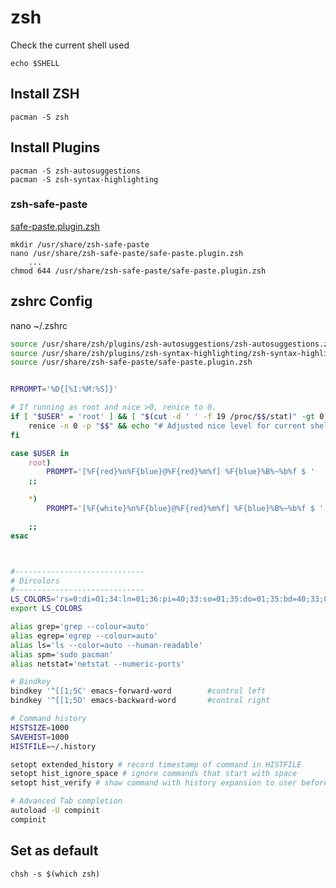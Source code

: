 # zsh 

Check the current shell used  

    echo $SHELL

## Install ZSH

    pacman -S zsh
## Install Plugins

    pacman -S zsh-autosuggestions
    pacman -S zsh-syntax-highlighting
### zsh-safe-paste
[safe-paste.plugin.zsh](https://github.com/robbyrussell/oh-my-zsh/blob/master/plugins/safe-paste/safe-paste.plugin.zsh)

    mkdir /usr/share/zsh-safe-paste
    nano /usr/share/zsh-safe-paste/safe-paste.plugin.zsh
        ...
    chmod 644 /usr/share/zsh-safe-paste/safe-paste.plugin.zsh


## zshrc Config

nano ~/.zshrc
```bash
source /usr/share/zsh/plugins/zsh-autosuggestions/zsh-autosuggestions.zsh
source /usr/share/zsh/plugins/zsh-syntax-highlighting/zsh-syntax-highlighting.zsh
source /usr/share/zsh-safe-paste/safe-paste.plugin.zsh


RPROMPT='%D{[%I:%M:%S]}'

# If running as root and nice >0, renice to 0.
if [ "$USER" = 'root' ] && [ "$(cut -d ' ' -f 19 /proc/$$/stat)" -gt 0 ]; then
    renice -n 0 -p "$$" && echo "# Adjusted nice level for current shell to 0."
fi

case $USER in
    root)
        PROMPT='[%F{red}%n%F{blue}@%F{red}%m%f] %F{blue}%B%~%b%f $ '
    ;;

    *)  
        PROMPT='[%F{white}%n%F{blue}@%F{red}%m%f] %F{blue}%B%~%b%f $ '

    ;;
esac



#-----------------------------
# Dircolors
#-----------------------------
LS_COLORS='rs=0:di=01;34:ln=01;36:pi=40;33:so=01;35:do=01;35:bd=40;33;01:cd=40;33;01:or=40;31;01:su=37;41:sg=30;43:tw=30;42:ow=34;42:st=37;44:ex=01;32:';
export LS_COLORS

alias grep='grep --colour=auto'
alias egrep='egrep --colour=auto'
alias ls='ls --color=auto --human-readable'
alias spm='sudo pacman'
alias netstat='netstat --numeric-ports'

# Bindkey
bindkey '^[[1;5C' emacs-forward-word        #control left
bindkey '^[[1;5D' emacs-backward-word       #control right

# Command history 
HISTSIZE=1000
SAVEHIST=1000
HISTFILE=~/.history

setopt extended_history # record timestamp of command in HISTFILE
setopt hist_ignore_space # ignore commands that start with space
setopt hist_verify # show command with history expansion to user before running it

# Advanced Tab completion
autoload -U compinit
compinit

```

## Set as default 
`chsh -s $(which zsh)`
